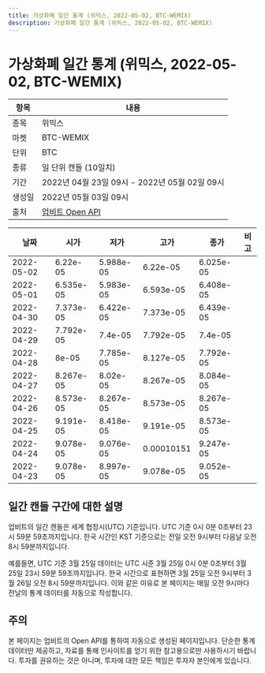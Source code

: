 ```yaml
---
title: 가상화폐 일간 통계 (위믹스, 2022-05-02, BTC-WEMIX)
description: 가상화폐 일간 통계 (위믹스, 2022-05-02, BTC-WEMIX)
---
```



가상화폐 일간 통계 (위믹스, 2022-05-02, BTC-WEMIX)
===

|항목|내용|
|--|--|
|종목|위믹스|
|마켓|BTC-WEMIX|
|단위|BTC|
|종류|일 단위 캔들 (10일치)|
|기간|2022년 04월 23일 09시 - 2022년 05월 02일 09시|
|생성일|2022년 05월 03일 09시|
|출처|[업비트 Open API](https://docs.upbit.com)|


|날짜|시가|저가|고가|종가|비고|
|--|--|--|--|--|--|
|2022-05-02|6.22e-05|5.988e-05|6.22e-05|6.025e-05|    |
|2022-05-01|6.535e-05|5.983e-05|6.593e-05|6.408e-05|    |
|2022-04-30|7.373e-05|6.422e-05|7.373e-05|6.439e-05|    |
|2022-04-29|7.792e-05|7.4e-05|7.792e-05|7.4e-05|    |
|2022-04-28|8e-05|7.785e-05|8.127e-05|7.792e-05|    |
|2022-04-27|8.267e-05|8.02e-05|8.267e-05|8.084e-05|    |
|2022-04-26|8.573e-05|8.267e-05|8.573e-05|8.267e-05|    |
|2022-04-25|9.191e-05|8.418e-05|9.191e-05|8.573e-05|    |
|2022-04-24|9.078e-05|9.076e-05|0.00010151|9.247e-05|    |
|2022-04-23|9.078e-05|8.997e-05|9.078e-05|9.052e-05|    |


일간 캔들 구간에 대한 설명
---


업비트의 일간 캔들은 세계 협정시(UTC) 기준입니다. 
UTC 기준 0시 0분 0초부터 23시 59분 59초까지입니다. 
한국 시간인 KST 기준으로는 전일 오전 9시부터 다음날 오전 8시 59분까지입니다. 


예를들면, UTC 기준 3월 25일 데이터는 UTC 시준 3월 25일 0시 0분 0초부터 3월 25일 23시 59분 59초까지입니다. 
한국 시간으로 표현하면 3월 25일 오전 9시부터 3월 26일 오전 8시 59분까지입니다. 
이와 같은 이유로 본 페이지는 매일 오전 9시마다 전날의 통계 데이터를 자동으로 작성합니다. 


주의
---


본 페이지는 업비트의 Open API를 통하여 자동으로 생성된 페이지입니다. 
단순한 통계 데이터만 제공하고, 자료를 통해 인사이트를 얻기 위한 참고용으로만 사용하시기 바랍니다. 
투자를 권유하는 것은 아니며, 투자에 대한 모든 책임은 투자자 본인에게 있습니다. 
